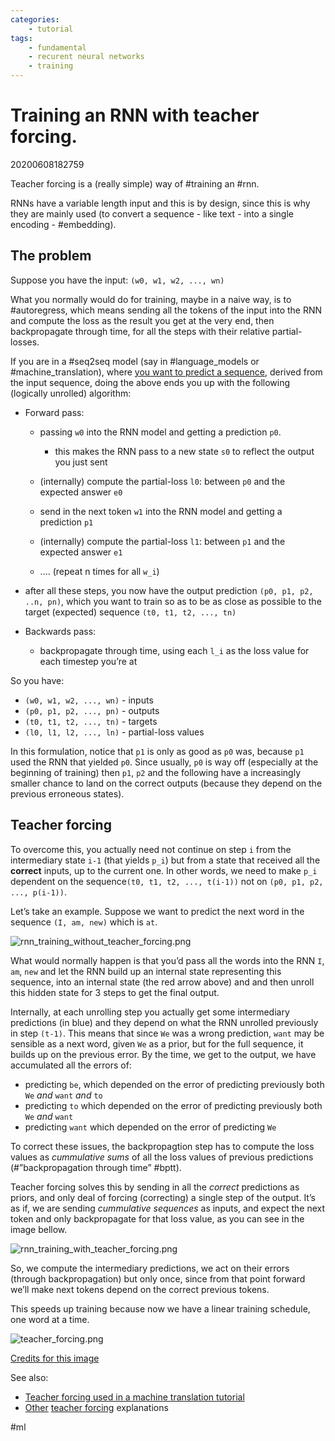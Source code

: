 ```yaml
---
categories: 
    - tutorial
tags:
    - fundamental
    - recurent neural networks
    - training
---
```


# Training an RNN with teacher forcing.
20200608182759

Teacher forcing is a (really simple) way of #training an #rnn.

RNNs have a variable length input and this is by design, since this is why they are mainly used (to convert a sequence - like text - into a single encoding - #embedding).

## The problem
Suppose you have the input: `(w0, w1, w2, ..., wn)`

What you normally would do for training, maybe in a naive way, is to #autoregress, which means sending all the tokens of the input into the RNN and compute the loss as the result you get at the very end, then backpropagate through time, for all the steps with their relative partial-losses. 

If you are in a #seq2seq model (say in #language_models or #machine_translation), where [you want to predict a sequence](http://www.clungu.com/machine%20translation/tutorial/Tutorial-on-Machine-Translation/), derived from the input sequence, doing the above ends you up with the following (logically unrolled) algorithm:

- Forward pass:
    - passing `w0` into the RNN model and getting a prediction `p0`.
        - this makes the RNN pass to a new state `s0` to reflect the output you just sent
    - (internally) compute the partial-loss `l0`: between `p0` and the expected answer `e0`

    - send in the next token `w1` into the RNN model and getting a prediction `p1`
    - (internally) compute the partial-loss `l1`: between `p1` and the expected answer `e1`

    - .… (repeat n times for all `w_i`)

- after all  these steps, you now have the output prediction `(p0, p1, p2, ..n, pn)`, which you want to train so as to be as close as possible to the target (expected) sequence `(t0, t1, t2, ..., tn)`

- Backwards pass:
    - backpropagate through time, using each `l_i` as the loss value for each timestep you’re at

So you have:
- `(w0, w1, w2, ..., wn)` - inputs
- `(p0, p1, p2, ..., pn)` - outputs
- `(t0, t1, t2, ..., tn)` - targets
- `(l0, l1, l2, ..., ln)` - partial-loss values

In this formulation,  notice that `p1` is only as good as `p0` was, because `p1` used the RNN that yielded  `p0`. Since usually, `p0` is way off (especially at the beginning of training) then `p1`, `p2` and the following have a increasingly smaller chance to land on the correct outputs (because they depend on the previous erroneous states).

## Teacher forcing

To overcome this, you actually need not continue on step `i` from the intermediary state `i-1` (that yields `p_i`) but from a state that received all the **correct** inputs, up to the current one. In other words, we need to make `p_i` dependent on the sequence`(t0, t1, t2, ..., t(i-1))` not on `(p0, p1, p2, ..., p(i-1))`.

Let’s take an example. Suppose we want to predict the next word in the sequence `(I, am, new)` which is `at`. 

![rnn_training_without_teacher_forcing.png](../../assets/images/2020-06_12_Teacher_Forcing_files/rnn_training_without_teacher_forcing.png)

What would normally happen is that you’d pass all the words into the RNN `I`, `am`, `new` and let the RNN build up an internal state representing this sequence, into an internal state (the red arrow above) and and then unroll this hidden state for 3 steps to get the final output.

Internally, at each unrolling step you actually get some intermediary predictions (in blue) and they depend on what the RNN unrolled previously in step `(t-1)`.  This means that since `We` was a wrong prediction, `want` may be sensible as a next word, given `We` as a prior, but for the full sequence, it builds up on the previous error. By the time, we get to the output, we have accumulated all the errors of:
- predicting `be`, which depended on the error of predicting previously both `We` *and* `want` *and* `to` 
- predicting `to` which depended on the error of predicting previously both `We` *and* `want`
- predicting `want` which depended on the error of predicting `We`

To correct these issues, the backpropagtion step has to compute the loss values as *cummulative sums* of all the loss values of previous predictions (#”backpropagation through time” #bptt).


Teacher forcing solves this by sending in all the *correct* predictions as priors, and only deal of forcing (correcting) a single step of the output. It’s as if, we are sending *cummulative sequences* as inputs, and expect the next token and only backpropagate for that loss value, as you can see in the image bellow.  

![rnn_training_with_teacher_forcing.png](../../assets/images/2020-06_12_Teacher_Forcing_files/rnn_training_with_teacher_forcing.png)

So, we compute the intermediary predictions, we act on their errors (through backpropagation) but only once, since from that point forward we’ll make next tokens depend on the correct previous tokens. 

This speeds up training because now we have a linear training schedule, one word at a time. 



![teacher_forcing.png](../../assets/images/2020-06_12_Teacher_Forcing_files/teacher_forcing.png)

[Credits for this image](https://roberttlange.github.io/posts/2020/03/blog-post-10/)

See also:
- [Teacher forcing used in a machine translation tutorial](http://www.clungu.com/machine%20translation/tutorial/Tutorial-on-Machine-Translation/)
- [Other](https://machinelearningmastery.com/teacher-forcing-for-recurrent-neural-networks/) [teacher forcing](https://roberttlange.github.io/posts/2020/03/blog-post-10/) explanations

#ml